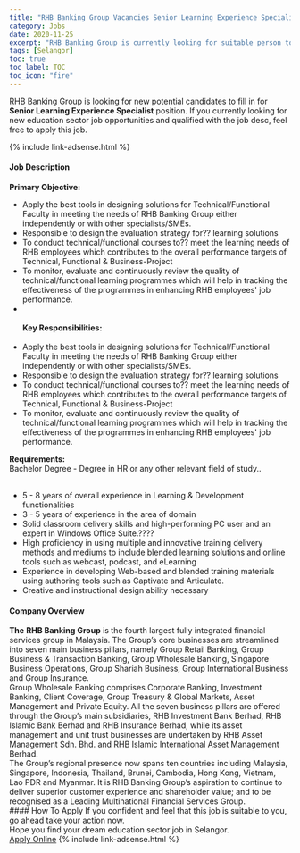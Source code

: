 ```yaml
---
title: "RHB Banking Group Vacancies Senior Learning Experience Specialist" 
category: Jobs 
date: 2020-11-25 
excerpt: "RHB Banking Group is currently looking for suitable person to fill in the Senior Learning Experience Specialist which positioned at Selangor" 
tags: [Selangor] 
toc: true 
toc_label: TOC 
toc_icon: "fire" 
--- 
```


<p>RHB Banking Group is looking for new potential candidates to fill in for <b>Senior Learning Experience Specialist</b> position. If you currently looking for new education sector job opportunities and qualified with the job desc, feel free to apply this job.
</p>{% include link-adsense.html %} 
 <div><div><div><h4>Job Description</h4></div></div><div><div><span><div><div><b>Primary Objective:</b><br><ul><li>Apply the best tools in designing solutions for Technical/Functional Faculty in meeting the needs of RHB Banking Group either independently or with other specialists/SMEs.</li><li>Responsible to design the evaluation strategy for?? learning solutions</li><li>To conduct technical/functional courses to?? meet the learning needs of RHB employees which contributes to the overall performance targets of Technical, Functional &amp; Business-Project</li><li>To monitor, evaluate and continuously review the quality of technical/functional learning programmes which will help in tracking the effectiveness of the programmes in enhancing RHB employees' job performance.</li><li>&#160;<br><br><b>Key Responsibilities:</b></li><br><li>Apply the best tools in designing solutions for Technical/Functional Faculty in meeting the needs of RHB Banking Group either independently or with other specialists/SMEs.</li><li>Responsible to design the evaluation strategy for?? learning solutions</li><li>To conduct technical/functional courses to?? meet the learning needs of RHB employees which contributes to the overall performance targets of Technical, Functional &amp; Business-Project</li><li>To monitor, evaluate and continuously review the quality of technical/functional learning programmes which will help in tracking the effectiveness of the programmes in enhancing RHB employees' job performance.</li></ul><b>Requirements:</b><br>Bachelor Degree - Degree in HR or any other relevant field of study..<br><br><ul><li>5 - 8 years of overall experience in Learning &amp; Development functionalities</li><li>3 - 5 years of experience in the area of domain</li><li>Solid classroom delivery skills and high-performing PC user and an expert in Windows Office Suite.????</li><li>High proficiency in using multiple and innovative training delivery methods and mediums to include blended learning solutions and online tools such as webcast, podcast, and eLearning</li><li>Experience in developing Web-based and blended training materials using authoring tools such as Captivate and Articulate.</li><li>Creative and instructional design ability necessary</li></ul></div></div></span></div></div></div> 
<div><div><div><h4>Company Overview</h4></div></div><div><div><span><div><div>
<strong>The</strong> <strong>RHB Banking Group</strong> is the fourth largest fully integrated financial services group in Malaysia. The Group&#8217;s core businesses are streamlined into seven main business pillars, namely Group Retail Banking, Group Business &amp; Transaction Banking, Group Wholesale Banking, Singapore Business Operations, Group Shariah Business, Group International Business and Group Insurance.&#160;</div>
<div>
<div>
		Group Wholesale Banking comprises Corporate Banking, Investment Banking, Client Coverage, Group Treasury &amp; Global Markets, Asset Management and Private Equity. All the seven business pillars are offered through the Group&#8217;s main subsidiaries, RHB Investment Bank Berhad, RHB Islamic Bank Berhad and RHB Insurance Berhad, while its asset management and unit trust businesses are undertaken by RHB Asset Management Sdn. Bhd. and RHB Islamic International Asset Management Berhad.</div>
<div>
		The Group&#8217;s regional presence now spans ten countries including Malaysia, Singapore, Indonesia, Thailand, Brunei, Cambodia, Hong Kong, Vietnam, Lao PDR and Myanmar. It is RHB Banking Group&#8217;s aspiration to continue to deliver superior customer experience and shareholder value; and to be recognised as a Leading Multinational Financial Services Group.</div>
</div></div></span></div></div></div> 
#### How To Apply 
If you confident and feel that this job is suitable to you, go ahead take your action now. <br/> 
Hope you find your dream education sector job in Selangor. <br/> 
<a href="https://www.jobstreet.com.my/en/job/senior-learning-experience-specialist-4430548?jobId=jobstreet-my-job-4430548&sectionRank=17&token=0~e0860c0d-4838-4d96-8d65-d4f9702adb83&fr=SRP%20View%20In%20New%20Ta" class="btn btn--info" target="_blank" rel="nofollow noopenner">Apply Online</a> 
{% include link-adsense.html %} 